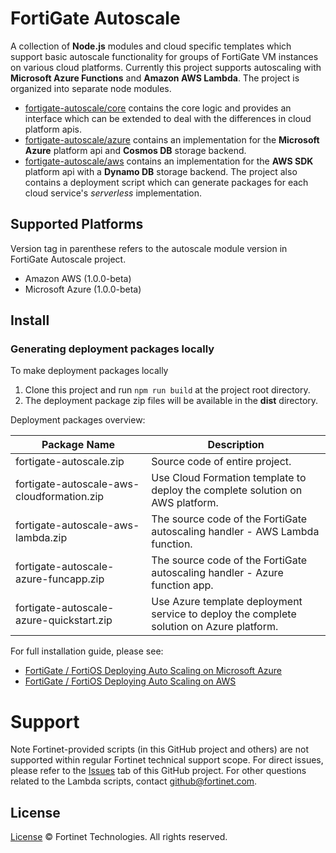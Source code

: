 # FortiGate Autoscale
A collection of **Node.js** modules and cloud specific templates which support basic autoscale functionality for groups of FortiGate VM instances on various cloud platforms.
Currently this project supports autoscaling with **Microsoft Azure Functions** and **Amazon AWS Lambda**.
The project is organized into separate node modules.
 * [fortigate-autoscale/core](core) contains the core logic and provides an interface which can be extended to deal with the differences in cloud platform apis.
 * [fortigate-autoscale/azure](azure) contains an implementation for the **Microsoft Azure** platform api and **Cosmos DB** storage backend.
 * [fortigate-autoscale/aws](aws) contains an implementation for the **AWS SDK** platform api with a **Dynamo DB** storage backend.
The project also contains a deployment script which can generate packages for each cloud service's *serverless* implementation.

## Supported Platforms
Version tag in parenthese refers to the autoscale module version in FortiGate Autoscale project.

  * Amazon AWS (1.0.0-beta)
  * Microsoft Azure (1.0.0-beta)

## Install
### Generating deployment packages locally
To make deployment packages locally
  1. Clone this project and run `npm run build` at the project root directory.
  2. The deployment package zip files will be available in the **dist** directory.

Deployment packages overview:

| Package Name | Description |
| ------ | ------ |
| fortigate-autoscale.zip | Source code of entire project. |
| fortigate-autoscale-aws-cloudformation.zip | Use Cloud Formation template to deploy the complete solution on AWS platform.|
| fortigate-autoscale-aws-lambda.zip | The source code of the FortiGate autoscaling handler - AWS Lambda function.|
| fortigate-autoscale-azure-funcapp.zip | The source code of the FortiGate autoscaling handler - Azure function app.|
| fortigate-autoscale-azure-quickstart.zip | Use Azure template deployment service to deploy the complete solution on Azure platform.|


For full installation guide, please see:
  * [ FortiGate / FortiOS Deploying Auto Scaling on Microsoft Azure](https://docs2.fortinet.com/vm/azure/fortigate/6.0/deploying-auto-scaling-on-azure/6.0.0)
  * [ FortiGate / FortiOS Deploying Auto Scaling on AWS](https://docs2.fortinet.com/vm/aws/fortigate/6.0/deploying-auto-scaling-on-aws/6.0.0/543390/introduction)

# Support
Note Fortinet-provided scripts (in this GitHub project and others) are not supported within regular Fortinet technical support scope.
For direct issues, please refer to the [Issues](https://github.com/fortinet/fortigate-autoscale/issues) tab of this GitHub project.
For other questions related to the Lambda scripts, contact [github@fortinet.com](mailto:github@fortinet.com).

## License
[License](./LICENSE) © Fortinet Technologies. All rights reserved.
